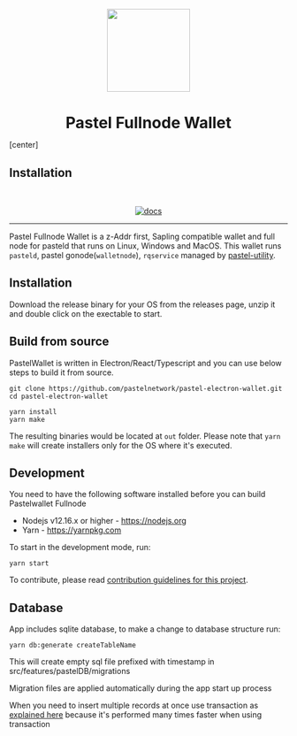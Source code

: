 <p align=center>
  <img height="150px" src="src/common/assets/images/logo.svg"/>
</p>


<h1 align="center" style="border: 0; margin-bottom: 0; padding-bottom: 0">Pastel Fullnode Wallet</h1>

[center]
## Installation

<br>
<p align=center>
<a href="https://circleci.com/gh/pastelnetwork/pastel-electron-wallet/tree/master"><img alt="docs" src="https://circleci.com/gh/pastelnetwork/pastel-electron-wallet/tree/master.svg?style=svg"></a>
</p>

---

Pastel Fullnode Wallet is a z-Addr first, Sapling compatible wallet and full node for pasteld that runs on Linux, Windows and MacOS. This wallet runs `pasteld`, pastel gonode(`walletnode`), `rqservice` managed by [pastel-utility](https://pastel.wiki/en/Architecture/pastel-utility).

## Installation

Download the release binary for your OS from the releases page, unzip it and double click on the exectable to start.

## Build from source

PastelWallet is written in Electron/React/Typescript and you can use below steps to build it from source.

```
git clone https://github.com/pastelnetwork/pastel-electron-wallet.git
cd pastel-electron-wallet

yarn install
yarn make
```

The resulting binaries would be located at `out` folder. Please note that `yarn make` will create installers only for the OS where it's executed.

## Development

You need to have the following software installed before you can build Pastelwallet Fullnode

- Nodejs v12.16.x or higher - https://nodejs.org
- Yarn - https://yarnpkg.com

To start in the development mode, run:

```
yarn start
```

To contribute, please read [contribution guidelines for this project](docs/CONTRIBUTING.md).

## Database

App includes sqlite database, to make a change to database structure run:

```
yarn db:generate createTableName
```

This will create empty sql file prefixed with timestamp in src/features/pastelDB/migrations

Migration files are applied automatically during the app start up process

When you need to insert multiple records at once use transaction as [explained here](https://github.com/JoshuaWise/better-sqlite3/blob/master/docs/api.md#transactionfunction---function) because it's performed many times faster when using transaction
